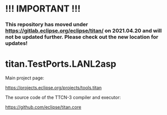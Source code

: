 # !!! IMPORTANT !!!
### This repository has moved under https://gitlab.eclipse.org/eclipse/titan/ on 2021.04.20 and will not be updated further. Please check out the new location for updates!

# 

# titan.TestPorts.LANL2asp

Main project page:

https://projects.eclipse.org/projects/tools.titan

The source code of the TTCN-3 compiler and executor:

https://github.com/eclipse/titan.core
